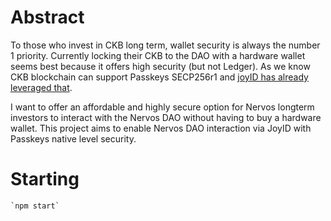 # Abstract

To those who invest in CKB long term, wallet security is always the number 1 priority. Currently locking their CKB to the DAO with a hardware wallet seems best because it offers high security (but not Ledger). As we know CKB blockchain can support Passkeys SECP256r1 and [joyID has already leveraged that](https://discord.com/channels/1065112455170228314/1065116735797215332/1191939677440180335).

I want to offer an affordable and highly secure option for Nervos longterm investors to interact with the Nervos DAO without having to buy a hardware wallet. This project aims to enable Nervos DAO interaction via JoyID with Passkeys native level security.

# Starting

    `npm start`
